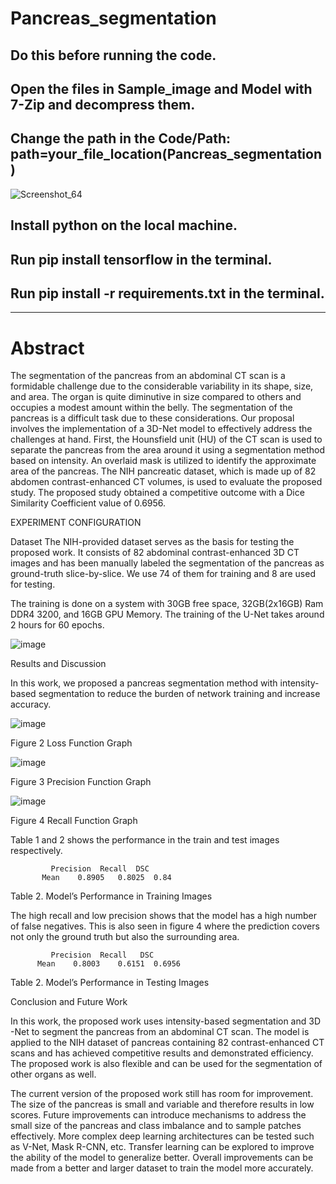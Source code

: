 # Pancreas_segmentation

## Do this before running the code.

## Open the files in Sample_image and Model with 7-Zip and decompress them.

## Change the path in the Code/Path: path=your_file_location(Pancreas_segmentation)
![Screenshot_64](https://github.com/jayasurya321/Pancreas_segmentation/assets/150137811/e3208219-feac-45f7-91ed-d71c834c824a)

## Install python on the local machine.
## Run pip install tensorflow in the terminal.

## Run pip install -r requirements.txt in the terminal.

____________________________________________________________________________________________________________________________________________________________________

# Abstract

The segmentation of the pancreas from an abdominal CT scan is a formidable challenge due to the considerable variability in its shape, size, and area. The organ is quite diminutive in size compared to others and occupies a modest amount within the belly. The segmentation of the pancreas is a difficult task due to these considerations. Our proposal involves the implementation of a 3D-Net model to effectively address the challenges at hand. First, the Hounsfield unit (HU) of the CT scan is used to separate the pancreas from the area around it using a segmentation method based on intensity. An overlaid mask is utilized to identify the approximate area of the pancreas. The NIH pancreatic dataset, which is made up of 82 abdomen contrast-enhanced CT volumes, is used to evaluate the proposed study. The proposed study obtained a competitive outcome with a Dice Similarity Coefficient value of 0.6956.


EXPERIMENT CONFIGURATION

Dataset
The NIH-provided dataset serves as the basis for testing the proposed work. It consists of 82 abdominal contrast-enhanced 3D CT images and has been manually labeled the segmentation of the pancreas as ground-truth slice-by-slice. We use 74 of them for training and 8 are used for testing.

The training is done on a system with 30GB free space, 32GB(2x16GB) Ram DDR4 3200, and 16GB GPU Memory. The training of the U-Net takes around 2 hours for 60 epochs.

![image](https://github.com/jayasurya321/Pancreas_segmentation/assets/150137811/46cdfc60-9241-4d83-a4c6-8b12911bafc9)

Results and Discussion

In this work, we proposed a pancreas segmentation method with intensity-based segmentation to reduce the burden of network training and increase accuracy. 

![image](https://github.com/jayasurya321/Pancreas_segmentation/assets/150137811/c2ffac0a-bb93-43da-b709-5b1df61e2f61)

Figure 2 Loss Function Graph

![image](https://github.com/jayasurya321/Pancreas_segmentation/assets/150137811/9f36a9b3-2f6f-48c6-b4bf-de3e4ad11b22)

Figure 3 Precision Function Graph

![image](https://github.com/jayasurya321/Pancreas_segmentation/assets/150137811/2be1a7a2-d135-4fb6-9752-c98c91e3fef2)

Figure 4 Recall Function Graph

Table 1 and 2 shows the performance in the train and test images respectively.


	         Precision	Recall	DSC
           Mean	   0.8905  	0.8025	0.84

Table 2. Model’s Performance in Training Images

The high recall and low precision shows that the model has a high number of false negatives. This is also seen in figure 4 where the prediction covers not only the ground truth but also the surrounding area.

	         Precision	Recall	 DSC
          Mean	  0.8003   	0.6151	0.6956

Table 2. Model’s Performance in Testing Images


Conclusion and Future Work	

In this work, the proposed work uses intensity-based segmentation and 3D -Net to segment the pancreas from an abdominal CT scan. The model is applied to the NIH dataset of pancreas containing 82 contrast-enhanced CT scans and has achieved competitive results and demonstrated efficiency. The proposed work is also flexible and can be used for the segmentation of other organs as well.

The current version of the proposed work still has room for improvement. The size of the pancreas is small and variable and therefore results in low scores. Future improvements can introduce mechanisms to address the small size of the pancreas and class imbalance and to sample patches effectively. More complex deep learning architectures can be tested such as V-Net, Mask R-CNN, etc. Transfer learning can be explored to improve the ability of the model to generalize better. Overall improvements can be made from a better and larger dataset to train the model more accurately. 
